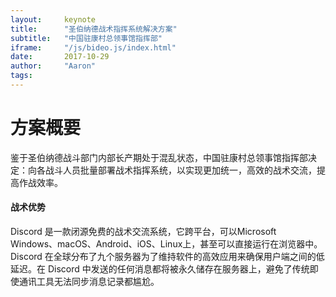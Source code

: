 ```yaml
---
layout:     keynote
title:      "圣伯纳德战术指挥系统解决方案"
subtitle:   "中国驻康村总领事馆指挥部"
iframe:     "/js/bideo.js/index.html"
date:       2017-10-29
author:     "Aaron"
tags:
---
```


# 方案概要
鉴于圣伯纳德战斗部门内部长产期处于混乱状态，中国驻康村总领事馆指挥部决定：向各战斗人员批量部署战术指挥系统，以实现更加统一，高效的战术交流，提高作战效率。

#### 战术优势
Discord 是一款闭源免费的战术交流系统，它跨平台，可以Microsoft Windows、macOS、Android、iOS、Linux上，甚至可以直接运行在浏览器中。Discord 在全球分布了九个服务器为了维持软件的高效应用来确保用户端之间的低延迟。在 Discord 中发送的任何消息都将被永久储存在服务器上，避免了传统即使通讯工具无法同步消息记录都尴尬。
